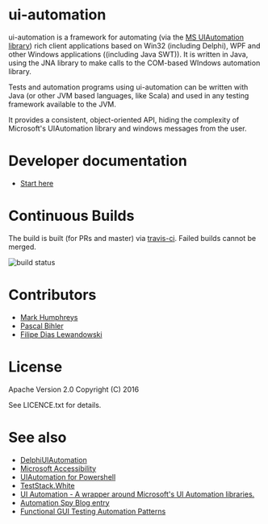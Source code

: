 # ui-automation

ui-automation is a framework for automating (via the [MS UIAutomation library](https://msdn.microsoft.com/en-us/library/vstudio/ms753388(v=vs.100).aspx)) rich client applications based on Win32 (including Delphi), WPF and other Windows applications ((including Java SWT)). It is written in Java, using the JNA library to make calls to the COM-based WIndows automation library. 

Tests and automation programs using ui-automation can be written with Java (or other JVM based languages, like Scala) and used in any testing framework available to the JVM.

It provides a consistent, object-oriented API, hiding the complexity of Microsoft's UIAutomation library and windows messages from the user.

# Developer documentation
* [Start here](docs/developer.md)

# Continuous Builds
The build is built (for PRs and master) via [travis-ci](https://travis-ci.org/mmarquee/ui-automation). Failed builds cannot be merged.

![build status](https://travis-ci.org/mmarquee/ui-automation.svg?branch=master)

# Contributors
* [Mark Humphreys](https://github.com/mmarquee)
* [Pascal Bihler](https://github.com/pbi-qfs)
* [Filipe Dias Lewandowski](https://github.com/diasf)

# License
Apache Version 2.0 Copyright (C) 2016

See LICENCE.txt for details.
  
# See also
* [DelphiUIAutomation](https://github.com/markhumphreysjhc/DelphiUIAutomation)
* [Microsoft Accessibility](https://msdn.microsoft.com/en-us/library/vstudio/ms753388(v=vs.100).aspx)
* [UIAutomation for Powershell](http://uiautomation.codeplex.com/documentation)
* [TestStack.White](https://github.com/TestStack/White)
* [UI Automation - A wrapper around Microsoft's UI Automation libraries.](https://github.com/vijayakumarsuraj/UIAutomation)
* [Automation Spy Blog entry](http://www.automationspy.com/post-25_12_2014.html)
* [Functional GUI Testing Automation Patterns](https://www.infoq.com/articles/gui-automation-patterns)

